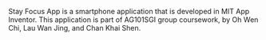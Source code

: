Stay Focus App is a smartphone application that is developed in MIT App Inventor.
This application is part of AG101SGI group coursework, by Oh Wen Chi, Lau Wan Jing, and Chan Khai Shen.
